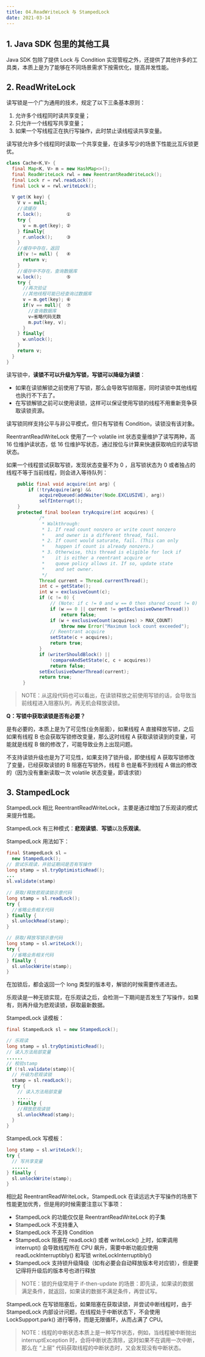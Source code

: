 ```yaml
---
title: 04.ReadWriteLock 与 StampedLock
date: 2021-03-14
---
```


## 1. Java SDK 包里的其他工具

Java SDK 包除了提供 Lock 与 Condition 实现管程之外，还提供了其他许多的工具类，本质上是为了能够在不同场景需求下按需优化，提高并发性能。

## 2. ReadWriteLock

读写锁是一个广为通用的技术，规定了以下三条基本原则：

1. 允许多个线程同时读共享变量；
2. 只允许一个线程写共享变量；
3. 如果一个写线程正在执行写操作，此时禁止读线程读共享变量。

读写锁允许多个线程同时读取一个共享变量，在读多写少的场景下性能比互斥锁更优。

```java
class Cache<K,V> {
  final Map<K, V> m = new HashMap<>();
  final ReadWriteLock rwl = new ReentrantReadWriteLock();
  final Lock r = rwl.readLock();
  final Lock w = rwl.writeLock();
 
  V get(K key) {
    V v = null;
    //读缓存
    r.lock();         ①
    try {
      v = m.get(key); ②
    } finally{
      r.unlock();     ③
    }
    //缓存中存在，返回
    if(v != null) {   ④
      return v;
    }  
    //缓存中不存在，查询数据库
    w.lock();         ⑤
    try {
      //再次验证
      //其他线程可能已经查询过数据库
      v = m.get(key); ⑥
      if(v == null){  ⑦
        //查询数据库
        v=省略代码无数
        m.put(key, v);
      }
    } finally{
      w.unlock();
    }
    return v; 
  }
}
```

读写锁中，**读锁不可以升级为写锁，写锁可以降级为读锁**：

- 如果在读锁解锁之前使用了写锁，那么会导致写锁阻塞，同时读锁中其他线程也执行不下去了。
- 在写锁解锁之前可以使用读锁，这样可以保证使用写锁的线程不用重新竞争获取读锁资源。

读写锁同样支持公平与非公平模式，但只有写锁有 Condition，读锁没有该对象。

ReentrantReadWriteLock 使用了一个 volatile int 状态变量维护了读写两种，高 16 位维护读状态，低 16 位维护写状态，通过按位与计算来快速获取响应的读写锁状态。

如果一个线程尝试获取写锁，发现状态变量不为 0 ，且写锁状态为 0 或者独占的线程不等于当前线程，则会进入等待队列：

```java
    public final void acquire(int arg) {
        if (!tryAcquire(arg) &&
            acquireQueued(addWaiter(Node.EXCLUSIVE), arg))
            selfInterrupt();
    }
	protected final boolean tryAcquire(int acquires) {
            /*
             * Walkthrough:
             * 1. If read count nonzero or write count nonzero
             *    and owner is a different thread, fail.
             * 2. If count would saturate, fail. (This can only
             *    happen if count is already nonzero.)
             * 3. Otherwise, this thread is eligible for lock if
             *    it is either a reentrant acquire or
             *    queue policy allows it. If so, update state
             *    and set owner.
             */
            Thread current = Thread.currentThread();
            int c = getState();
            int w = exclusiveCount(c);
            if (c != 0) {
                // (Note: if c != 0 and w == 0 then shared count != 0)
                if (w == 0 || current != getExclusiveOwnerThread())
                    return false;
                if (w + exclusiveCount(acquires) > MAX_COUNT)
                    throw new Error("Maximum lock count exceeded");
                // Reentrant acquire
                setState(c + acquires);
                return true;
            }
            if (writerShouldBlock() ||
                !compareAndSetState(c, c + acquires))
                return false;
            setExclusiveOwnerThread(current);
            return true;
      }
```

> NOTE：从这段代码也可以看出，在读锁释放之前使用写锁的话，会导致当前线程进入阻塞队列，再无机会释放读锁。

**Q：写锁中获取读锁是否有必要？**

是有必要的，本质上是为了可见性(业务层面），如果线程 A 直接释放写锁，之后如果有线程 B 也会获取写锁修改变量，那么这时线程 A 获取读锁读到的变量，可能就是线程 B 做的修改了，可能导致业务上出现问题。

不支持读锁升级也是为了可见性，如果支持了锁升级，即使线程 A 获取写锁修改了变量，已经获取读锁的 B 阻塞在写锁外，线程 B 也是看不到线程 A 做出的修改的（因为没有重新读取一次 volatile 状态变量，即请求锁）

## 3. StampedLock

StampedLock 相比 ReentrantReadWriteLock，主要是通过增加了乐观读的模式来提升性能。

StampedLock 有三种模式：**悲观读锁**、**写锁**以及**乐观读**。

StampedLock 用法如下：

```java
final StampedLock sl = 
  new StampedLock();
// 尝试乐观读，并验证期间是否有写操作
long stamp = sl.tryOptimisticRead();
...
sl.validate(stamp)
    
// 获取/释放悲观读锁示意代码
long stamp = sl.readLock();
try {
  //省略业务相关代码
} finally {
  sl.unlockRead(stamp);
}

// 获取/释放写锁示意代码
long stamp = sl.writeLock();
try {
  //省略业务相关代码
} finally {
  sl.unlockWrite(stamp);
}
```

在加锁后，都会返回一个 long 类型的版本号，解锁的时候需要传递进去。

乐观读是一种无锁实现，在乐观读之后，会检测一下期间是否发生了写操作，如果有，则再升级为悲观读锁，获取最新数据。

StampedLock 读模板：

```java
final StampedLock sl = new StampedLock();

// 乐观读
long stamp = sl.tryOptimisticRead();
// 读入方法局部变量
......
// 校验stamp
if (!sl.validate(stamp)){
  // 升级为悲观读锁
  stamp = sl.readLock();
  try {
    // 读入方法局部变量
    .....
  } finally {
    //释放悲观读锁
    sl.unlockRead(stamp);
  }
}
```

StampedLock 写模板：

```java
long stamp = sl.writeLock();
try {
  // 写共享变量
  ......
} finally {
  sl.unlockWrite(stamp);
}
```

相比起 ReentrantReadWriteLock，StampedLock 在读远远大于写操作的场景下性能更加优秀，但是用的时候需要注意以下事项：

- StampedLock 的功能仅仅是 ReentrantReadWriteLock 的子集
- StampedLock 不支持重入
- StampedLock 不支持 Condition
- StampedLock 阻塞在 readLock() 或者 writeLock() 上时，如果调用 interrupt() 会导致线程所在 CPU 飙升，需要中断功能应使用 readLockInterruptibly() 和写锁 writeLockInterruptibly()
- StampedLock 支持锁升级降级（如有必要会自动释放版本号对应锁），但是要记得将升级后的版本号也进行释放

> NOTE：锁的升级常用于 if-then-update 的场景：即先读，如果读的数据满足条件，就返回，如果读的数据不满足条件，再尝试写。

StampedLock 在写锁阻塞后，如果阻塞在获取读锁，并尝试中断线程时，由于 StampedLock 内部设计问题，在线程处于中断状态下，不会使用 LockSupport.park() 进行等待，而是无限循环，从而占满了 CPU。

> NOTE：线程的中断状态本质上是一种写作状态，例如，当线程被中断抛出 interruptException 时，会将中断状态清除，这时如果不在调用一次中断，那么在 “上层” 代码获取线程的中断状态时，又会发现没有中断状态。